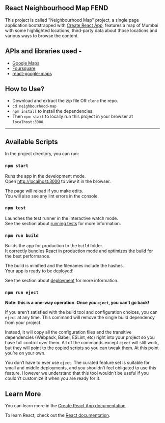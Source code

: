 ## React Neighbourhood Map FEND

This project is called "Neighbourhood Map" project, a single page application bootstrapped with [Create React App](https://github.com/facebook/create-react-app), features a map of Mumbai with some highlighted locations, third-party data about those locations and various ways to browse the content.

## APIs and libraries used - 

 - [Google Maps](https://developers.google.com/maps/documentation/javascript/tutorial) 
 - [Foursquare](https://developer.foursquare.com/)
 - [react-google-maps](https://github.com/tomchentw/react-google-maps) 

## How to Use?

 - Download and extract the zip file OR `clone` the repo.
 - `cd neighbourhood-map` 
 - `npm install` to install the dependencies.
 - Then `npm start` to locally run this project in your browser at `localhost:3000`.

---

## Available Scripts

In the project directory, you can run:

### `npm start`

Runs the app in the development mode.<br>
Open [http://localhost:3000](http://localhost:3000) to view it in the browser.

The page will reload if you make edits.<br>
You will also see any lint errors in the console.

### `npm test`

Launches the test runner in the interactive watch mode.<br>
See the section about [running tests](https://facebook.github.io/create-react-app/docs/running-tests) for more information.

### `npm run build`

Builds the app for production to the `build` folder.<br>
It correctly bundles React in production mode and optimizes the build for the best performance.

The build is minified and the filenames include the hashes.<br>
Your app is ready to be deployed!

See the section about [deployment](https://facebook.github.io/create-react-app/docs/deployment) for more information.

### `npm run eject`

**Note: this is a one-way operation. Once you `eject`, you can’t go back!**

If you aren’t satisfied with the build tool and configuration choices, you can `eject` at any time. This command will remove the single build dependency from your project.

Instead, it will copy all the configuration files and the transitive dependencies (Webpack, Babel, ESLint, etc) right into your project so you have full control over them. All of the commands except `eject` will still work, but they will point to the copied scripts so you can tweak them. At this point you’re on your own.

You don’t have to ever use `eject`. The curated feature set is suitable for small and middle deployments, and you shouldn’t feel obligated to use this feature. However we understand that this tool wouldn’t be useful if you couldn’t customize it when you are ready for it.

## Learn More

You can learn more in the [Create React App documentation](https://facebook.github.io/create-react-app/docs/getting-started).

To learn React, check out the [React documentation](https://reactjs.org/).
